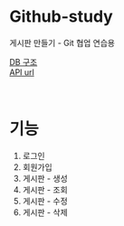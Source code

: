 # Github-study
게시판 만들기 - Git 협업 연습용

[DB 구조](https://github.com/KDT-HotSix/Github-study/wiki/DB-%EA%B5%AC%EC%A1%B0)<br>
[API url](https://github.com/KDT-HotSix/Github-study/wiki/API)
 
<br>

# 기능 <br>
1. 로그인<br>
2. 회원가입<br>
3. 게시판 - 생성<br>
4. 게시판 - 조회<br>
5. 게시판 - 수정<br>
6. 게시판 - 삭제<br>
